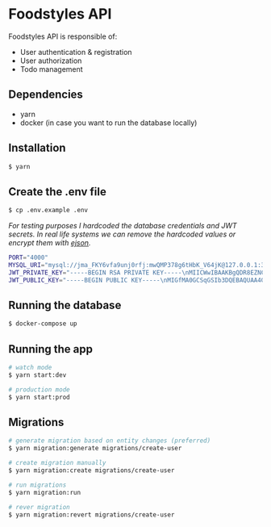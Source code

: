 # Foodstyles API

Foodstyles API is responsible of:

- User authentication & registration
- User authorization
- Todo management

## Dependencies

- yarn
- docker (in case you want to run the database locally)

## Installation

```bash
$ yarn
```

## Create the .env file

```bash
$ cp .env.example .env
```

_For testing purposes I hardcoded the database credentials and JWT secrets._
_In real life systems we can remove the hardcoded values or encrypt them with [ejson](https://github.com/Shopify/ejson)._

```bash
PORT="4000"
MYSQL_URI="mysql://jma_FKY6vfa9unj0rfj:mwQMP378g6tHbK_V64jK@127.0.0.1:3307/foodstyles"
JWT_PRIVATE_KEY="-----BEGIN RSA PRIVATE KEY-----\nMIICWwIBAAKBgQDR8EZNCfn4TR4TKo9cW/qestugodsyUbjXBZVjaqF0DI55rsw3\neNmqqFXwL86dLFrgjcM+k375RS4Z6Bdd8UgYPx69mBUiXxFDhqZHc2wDiYcFe0wd\ni2tc1gWwfHRf4UxxJNgIlTrTuICWtkeE7pcdIaZi7fH+nCZ7niNszqLIMQIDAQAB\nAoGAXSnOWMOznT/Dt+esJOVga2qd0kPhfQwNBcahi7O3IEOuOkuaroc/uN7o/CSL\nAO69CWd/nFZiA4ZyteZr8DFxtxsAjBXJSYwRSGBjeoQhb8Fvm1C1KqtokZYJhfpc\nyJdKGSAPHSBj0zrd4EdVptWPK/HtavSr6EkMvVULPwlI2tECQQDt1nAaXSYkn3LU\n+C0Z6H0H4XOnWuDZrSfgXOqQ5LbV5qnflppZrMVWLnXLWEWamDQ+EVDQvdeqVCb+\nS4T9tlCtAkEA4fht1AFZq9+siWbQLOLUdigMuWGa6PnVltJCOEIunIQ9ZbL4lY9P\nOacfiu1uvqd/XXLAUkrK0bOSVwHdp0oSFQJAIu7uRFEOOy7YVQOmzDljs/afYCNv\nB0nxo3jCU0nkuQJKTTb3sNg5m/DzCE0M3Coi8kLk1eQsey4lFBDPldxjeQJAMjPf\nMpqaMXUf/+a3mUFLsnRzXzwwDlJzAW71B0qs0FkQyudYEuIj18spVtQpJnJP+ZLk\n52N2a+BZQrtHY0MxgQJAWxqbTF4kBorAXYU/GVYlVz3mhavIlmghm3QAZRioUnbu\nf9UZ0YwX7e2ahmKnN3MyxO9L4SXojpX9eHYzxbPijQ==\n-----END RSA PRIVATE KEY-----"
JWT_PUBLIC_KEY="-----BEGIN PUBLIC KEY-----\nMIGfMA0GCSqGSIb3DQEBAQUAA4GNADCBiQKBgQDR8EZNCfn4TR4TKo9cW/qestug\nodsyUbjXBZVjaqF0DI55rsw3eNmqqFXwL86dLFrgjcM+k375RS4Z6Bdd8UgYPx69\nmBUiXxFDhqZHc2wDiYcFe0wdi2tc1gWwfHRf4UxxJNgIlTrTuICWtkeE7pcdIaZi\n7fH+nCZ7niNszqLIMQIDAQAB\n-----END PUBLIC KEY-----"
```

## Running the database

```bash
$ docker-compose up
```

## Running the app

```bash
# watch mode
$ yarn start:dev

# production mode
$ yarn start:prod
```

## Migrations

```bash
# generate migration based on entity changes (preferred)
$ yarn migration:generate migrations/create-user

# create migration manually
$ yarn migration:create migrations/create-user

# run migrations
$ yarn migration:run

# rever migration
$ yarn migration:revert migrations/create-user
```
